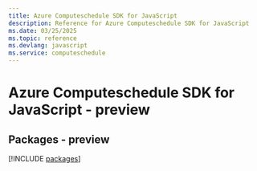 ```yaml
---
title: Azure Computeschedule SDK for JavaScript
description: Reference for Azure Computeschedule SDK for JavaScript
ms.date: 03/25/2025
ms.topic: reference
ms.devlang: javascript
ms.service: computeschedule
---
```

# Azure Computeschedule SDK for JavaScript - preview
## Packages - preview
[!INCLUDE [packages](computeschedule-index.md)]